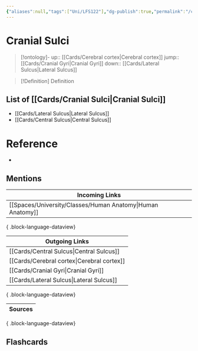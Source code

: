```yaml
---
{"aliases":null,"tags":["Uni/LFS122"],"dg-publish":true,"permalink":"/cards/cranial-sulci/","dgPassFrontmatter":true}
---
```


# Cranial Sulci

> [!ontology]-
> up:: [[Cards/Cerebral cortex\|Cerebral cortex]]
> jump:: [[Cards/Cranial Gyri\|Cranial Gyri]]
> down:: [[Cards/Lateral Sulcus\|Lateral Sulcus]]

> [!Definition] Definition

## List of [[Cards/Cranial Sulci\|Cranial Sulci]]

- [[Cards/Lateral Sulcus\|Lateral Sulcus]]
- [[Cards/Central Sulcus\|Central Sulcus]]

# Reference

- 

## Mentions

| Incoming Links                                                |
| ------------------------------------------------------------- |
| [[Spaces/University/Classes/Human Anatomy\|Human Anatomy]] |

{ .block-language-dataview}

| Outgoing Links                                |
| --------------------------------------------- |
| [[Cards/Central Sulcus\|Central Sulcus]]   |
| [[Cards/Cerebral cortex\|Cerebral cortex]] |
| [[Cards/Cranial Gyri\|Cranial Gyri]]       |
| [[Cards/Lateral Sulcus\|Lateral Sulcus]]   |

{ .block-language-dataview}

| Sources |
| ------- |

{ .block-language-dataview}

## Flashcards